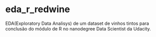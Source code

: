 # eda_r_redwine
EDA(Exploratory Data Analisys) de um dataset de vinhos tintos para conclusão do módulo de R no nanodegree Data Scientist da Udacity.
